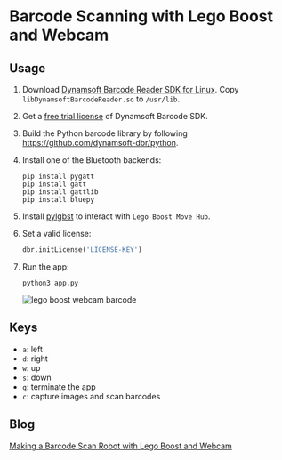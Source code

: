 # Barcode Scanning with Lego Boost and Webcam

## Usage
1. Download [Dynamsoft Barcode Reader SDK for Linux](https://www.dynamsoft.com/Products/barcode-reader-c-api-linux.aspx). Copy `libDynamsoftBarcodeReader.so` to `/usr/lib`.
2. Get a [free trial license](https://www.dynamsoft.com/CustomerPortal/Portal/Triallicense.aspx) of Dynamsoft Barcode SDK.
3. Build the Python barcode library by following https://github.com/dynamsoft-dbr/python.
4. Install one of the Bluetooth backends:
    
    ```
    pip install pygatt
    pip install gatt
    pip install gattlib
    pip install bluepy
    ```
    
5. Install [pylgbst](https://github.com/undera/pylgbst) to interact with `Lego Boost Move Hub`. 
6. Set a valid license:

    ```py
    dbr.initLicense('LICENSE-KEY')
    ```
  
7. Run the app:

    ```
    python3 app.py
    ```

    ![lego boost webcam barcode](https://www.codepool.biz/wp-content/uploads/2019/06/lego-boost-webcam-barcode.gif)

## Keys
- `a`: left
- `d`: right
- `w`: up
- `s`: down
- `q`: terminate the app
- `c`: capture images and scan barcodes

## Blog
[Making a Barcode Scan Robot with Lego Boost and Webcam](https://www.codepool.biz/barcode-scan-robot-lego-boost-webcam.html)

